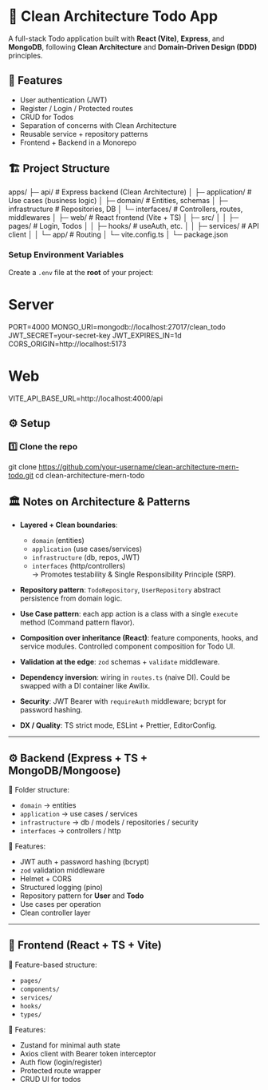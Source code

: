 # 📝 Clean Architecture Todo App

A full-stack Todo application built with **React (Vite)**, **Express**, and **MongoDB**, following **Clean Architecture** and **Domain-Driven Design (DDD)** principles.

## 🚀 Features
- User authentication (JWT)
- Register / Login / Protected routes
- CRUD for Todos
- Separation of concerns with Clean Architecture
- Reusable service + repository patterns
- Frontend + Backend in a Monorepo

## 🏗️ Project Structure
apps/
├─ api/ # Express backend (Clean Architecture)
│ ├─ application/ # Use cases (business logic)
│ ├─ domain/ # Entities, schemas
│ ├─ infrastructure # Repositories, DB
│ └─ interfaces/ # Controllers, routes, middlewares
│
├─ web/ # React frontend (Vite + TS)
│ ├─ src/
│ │ ├─ pages/ # Login, Todos
│ │ ├─ hooks/ # useAuth, etc.
│ │ ├─ services/ # API client
│ │ └─ app/ # Routing
│ └─ vite.config.ts
│
└─ package.json


###  Setup Environment Variables

Create a `.env` file at the **root** of your project:

# Server
PORT=4000
MONGO_URI=mongodb://localhost:27017/clean_todo
JWT_SECRET=your-secret-key
JWT_EXPIRES_IN=1d
CORS_ORIGIN=http://localhost:5173

# Web
VITE_API_BASE_URL=http://localhost:4000/api


## ⚙️ Setup

### 1️⃣ Clone the repo


git clone https://github.com/your-username/clean-architecture-mern-todo.git
cd clean-architecture-mern-todo


## 🏛️ Notes on Architecture & Patterns

- **Layered + Clean boundaries**:  
  - `domain` (entities)  
  - `application` (use cases/services)  
  - `infrastructure` (db, repos, JWT)  
  - `interfaces` (http/controllers)  
  → Promotes testability & Single Responsibility Principle (SRP).

- **Repository pattern**: `TodoRepository`, `UserRepository` abstract persistence from domain logic.

- **Use Case pattern**: each app action is a class with a single `execute` method (Command pattern flavor).

- **Composition over inheritance (React)**: feature components, hooks, and service modules. Controlled component composition for Todo UI.

- **Validation at the edge**: `zod` schemas + `validate` middleware.

- **Dependency inversion**: wiring in `routes.ts` (naive DI). Could be swapped with a DI container like Awilix.

- **Security**: JWT Bearer with `requireAuth` middleware; bcrypt for password hashing.

- **DX / Quality**: TS strict mode, ESLint + Prettier, EditorConfig.

---

## ⚙️ Backend (Express + TS + MongoDB/Mongoose)

📂 Folder structure:  
- `domain` → entities  
- `application` → use cases / services  
- `infrastructure` → db / models / repositories / security  
- `interfaces` → controllers / http  

🔑 Features:  
- JWT auth + password hashing (bcrypt)  
- `zod` validation middleware  
- Helmet + CORS  
- Structured logging (pino)  
- Repository pattern for **User** and **Todo**  
- Use cases per operation  
- Clean controller layer  

---

## 🎨 Frontend (React + TS + Vite)

📂 Feature-based structure:  
- `pages/`  
- `components/`  
- `services/`  
- `hooks/`  
- `types/`  

🔑 Features:  
- Zustand for minimal auth state  
- Axios client with Bearer token interceptor  
- Auth flow (login/register)  
- Protected route wrapper  
- CRUD UI for todos  
